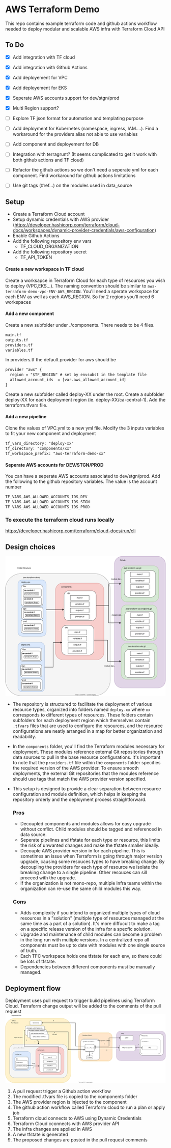 # AWS Terraform Demo 

This repo contains example terraform code and github actions workflow needed to deploy modular and scalable AWS infra with Terraform Cloud API

## To Do
- [x] Add integration with TF cloud
- [x] Add integration with Github Actions
- [x] Add deployement for VPC
- [x] Add deployement for EKS
- [x] Seperate AWS accounts support for dev/stgn/prod
- [x] Multi Region support?
- [ ] Explore TF json format for automation and templating purpose
- [ ] Add deployment for Kubernetes (namespace, ingress, IAM....). Find a workaround for the providers alias not able to use variables
- [ ] Add component and deployement for DB
- [ ] Integration with terragrunt? (It seems complicated to get it work with both github actions and TF cloud)
- [ ] Refactor the github actions so we don't need a seperate yml for each component. Find workaround for github actions limitations
- [ ] Use git tags (#ref...) on the modules used in data_source


## Setup
* Create a Terraform Cloud account
* Setup dynamic credentials with AWS provider (https://developer.hashicorp.com/terraform/cloud-docs/workspaces/dynamic-provider-credentials/aws-configuration)
* Enable Github Actions
* Add the following repository env vars
    * TF_CLOUD_ORGANIZATION
* Add the following repository secret
    * TF_API_TOKEN

#### Create a new workspace in TF cloud
Create a worksapce in Terraform Cloud for each type of resources you wish to deploy (VPC,EKS...). The naming convention should be similar to ```aws-terraform-demo-vpc-ENV-AWS_REGION```. You'll need a sperate workspace for each ENV as well as each AWS_REGION. So for 2 regions you'll need 6 workspaces

#### Add a new component 

Create a new subfolder under ./components. There needs to be 4 files. 
```
main.tf
outputs.tf
providers.tf
variables.tf
```
In providers.tf the default provider for aws should be 

```
provider "aws" {
  region = "$TF_REGION" # set by envsubst in the template file
  allowed_account_ids  = [var.aws_allowed_account_id]
}
```

Create a new subfolder called deploy-XX under the root. Create a subfolder deploy-XX for each deployment region (ie. deploy-XX/ca-central-1). Add the terraform.tfvars file.


#### Add a new pipeline

Clone the values of VPC.yml to a new yml file. Modify the 3 inputs variables to fit your new component and deployment
```
tf_vars_directory: "deploy-xx"
tf_directory: "components/xx"
tf_workspace_prefix: "aws-terraform-demo-xx"
```

#### Seperate AWS accounts for DEV/STGN/PROD

You can have a seperate AWS accounts associated to dev/stgn/prod. Add the following to the github repository variables. The value is the account number

```
TF_VARS_AWS_ALLOWED_ACCOUNTS_IDS_DEV
TF_VARS_AWS_ALLOWED_ACCOUNTS_IDS_STGN
TF_VARS_AWS_ALLOWED_ACCOUNTS_IDS_PROD
```

### To execute the terraform cloud runs locally 
https://developer.hashicorp.com/terraform/cloud-docs/run/cli

## Design choices

![Alt text here](diagrams/folder_structure.svg)


* The repository is structured to facilitate the deployment of various resource types, organized into folders named `deploy-xx` where `xx` corresponds to different types of resources. These folders contain subfolders for each deployment region which themselves contain `.tfvars` files that are used to configure the resources, and the resource configurations are neatly arranged in a map for better organization and readability.

* In the `components` folder, you'll find the Terraform modules necessary for deployment. These modules reference external Git repositories through data sources to pull in the base resource configurations. It's important to note that the `providers.tf` file within the `components` folder specifies the required version of the AWS provider. To ensure smooth deployments, the external Git repositories that the modules reference should use tags that match the AWS provider version specified.

* This setup is designed to provide a clear separation between resource configuration and module definition, which helps in keeping the repository orderly and the deployment process straightforward.

    ### Pros
     * Decoupled components and modules allows for easy upgrade without conflict. Child modules should be tagged and referenced in data source.
     * Seperate pipelines and tfstate for each type or resource, this limits the risk of unwanted changes and make the tfstate smaller ideally.
     * Decouple AWS provider version in for each pipeline. This is sometimes an issue when Terraform is going through major version upgrade, causing some resouces types to have breaking change. By decoupling the providers for each type of resource we isolate the breaking change to a single pipeline. Other resouces can sill proceed with the upgrade.
     * If the organization is not mono-repo, multiple Infra teams within the organization can re-use the same child modules this way.

    ### Cons
    * Adds complexity if you intend to organized multiple types of cloud resources in a "solution" (multiple type of resources managed at the same time as a part of a solution). It's more diffucult to make a tag on a specific release version of the infra for a specfic solution.
    * Upgrade and maintenance of child modules can become a problem in the long run with multiple versions. In a centralized repo all components must be up to date with modules with one single source of truth.
    * Each TFC workspace holds one tfstate for each env, so there could be lots of tfstate.
    * Dependencies between different components must be manually managed. 




## Deployment flow
Deployment uses pull request to trigger build pipelines using Terraform Cloud. Terraform change output will be added to the comments of the pull request
![Alt text here](diagrams/deployment_flow.svg)


1. A pull request trigger a Github action workflow
2. The modified .tfvars file is copied to the components folder
3. The AWS provider region is injected to the component
4. The github action workflow called Terraform cloud to run a plan or apply job
5. Terraform cloud connects to AWS using Dynamic Credentials
6. Terraform Cloud cconnects with AWS provider API
7. The infra changes are applied in AWS
8. A new tfstate is generated 
9. The proposed changes are posted in the pull request comments 
